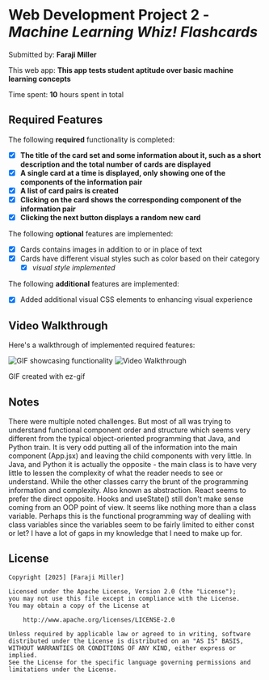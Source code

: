 # Web Development Project 2 - *Machine Learning Whiz! Flashcards*

Submitted by: **Faraji Miller**

This web app: **This app tests student aptitude over basic machine learning concepts**

Time spent: **10** hours spent in total

## Required Features

The following **required** functionality is completed:

- [x] **The title of the card set and some information about it, such as a short description and the total number of cards are displayed**
- [x] **A single card at a time is displayed, only showing one of the components of the information pair**
- [x] **A list of card pairs is created**
- [x] **Clicking on the card shows the corresponding component of the information pair**
- [x] **Clicking the next button displays a random new card**

The following **optional** features are implemented:

- [x] Cards contains images in addition to or in place of text
- [x] Cards have different visual styles such as color based on their category
  - [x] *visual style implemented*

The following **additional** features are implemented:

* [x] Added additional visual CSS elements to enhancing visual experience

## Video Walkthrough

Here's a walkthrough of implemented required features:

![GIF showcasing functionality](./Project2.gif)
<img src='http://i.imgur.com/link/to/your/gif/file.gif' title='Video Walkthrough' width='' alt='Video Walkthrough' />

<!-- Replace this with whatever GIF tool you used! -->
GIF created with ez-gif
<!-- Recommended tools:
[Kap](https://getkap.co/) for macOS
[ScreenToGif](https://www.screentogif.com/) for Windows
[peek](https://github.com/phw/peek) for Linux. -->

## Notes

There were multiple noted challenges. But most of all was trying to understand functional component order and structure which seems very different from the typical object-oriented programming that Java, and Python train.
It is very odd putting all of the information into the main component (App.jsx) and leaving the child components with very little. 
In Java, and Python it is actually the opposite - the main class is to have very little to lessen the complexity of what the reader needs to see or understand. While the other classes carry the brunt of the programming information and complexity. Also known as abstraction. 
React seems to prefer the direct opposite. Hooks and useState() still don't make sense coming from an OOP point of view. It seems like nothing more than a class variable. Perhaps this is the functional programming way of dealiing with class variables since the variables seem to be fairly limited to either const or let? I have a lot of gaps in my knowledge that I need to make up for.

## License

    Copyright [2025] [Faraji Miller]

    Licensed under the Apache License, Version 2.0 (the "License");
    you may not use this file except in compliance with the License.
    You may obtain a copy of the License at

        http://www.apache.org/licenses/LICENSE-2.0

    Unless required by applicable law or agreed to in writing, software
    distributed under the License is distributed on an "AS IS" BASIS,
    WITHOUT WARRANTIES OR CONDITIONS OF ANY KIND, either express or implied.
    See the License for the specific language governing permissions and
    limitations under the License.

